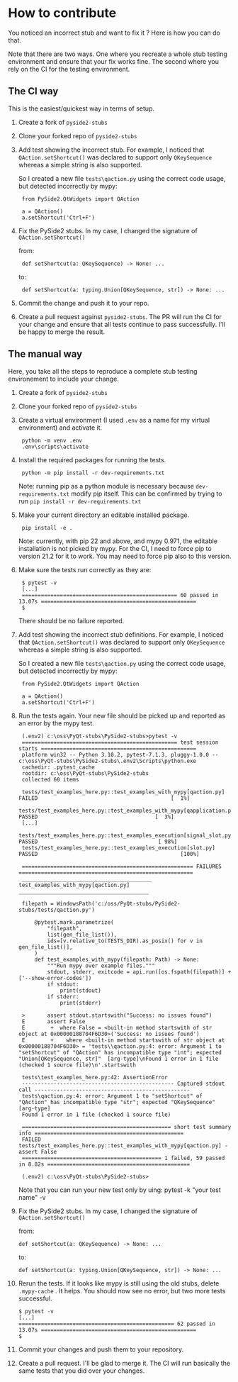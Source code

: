 

How to contribute
=================

You noticed an incorrect stub and want to fix it ? Here is how you can do that.

Note that there are two ways. One where you recreate a whole stub testing environment and ensure that your fix
works fine. The second where you rely on the CI for the testing environment.

The CI way
----------

This is the easiest/quickest way in terms of setup.

1. Create a fork of `pyside2-stubs`


2. Clone your forked repo of `pyside2-stubs`


3. Add test showing the incorrect stub. For example, I noticed that `QAction.setShortcut()` was declared to support
   only `QKeySequence` whereas a simple string is also supported.

   So I created a new file `tests\qaction.py` using the correct code usage, but detected incorrectly by mypy:

        from PySide2.QtWidgets import QAction

        a = QAction()
        a.setShortcut('Ctrl+F')


4. Fix the PySide2 stubs. In my case, I changed the signature of `QAction.setShortcut()`

   from:


        def setShortcut(a: QKeySequence) -> None: ...
   
   to:

        def setShortcut(a: typing.Union[QKeySequence, str]) -> None: ...


5. Commit the change and push it to your repo.


6. Create a pull request against `pyside2-stubs`. The PR will run the CI for your change and ensure that all tests continue
   to pass successfully. I'll be happy to merge the result.




The manual way
--------------

Here, you take all the steps to reproduce a complete stub testing environement to include your change.

1. Create a fork of `pyside2-stubs`

2. Clone your forked repo of `pyside2-stubs`

3. Create a virtual environment (I used `.env` as a name for my virtual environment) and activate it.


        python -m venv .env  
        .env\scripts\activate


4. Install the required packages for running the tests.

        python -m pip install -r dev-requirements.txt

    Note: running pip as a python module is necessary because `dev-requirements.txt` modify pip itself.
          This can be confirmed by trying to run `pip install -r dev-requirements.txt`

5. Make your current directory an editable installed package.


        pip install -e .

   Note: currently, with pip 22 and above, and mypy 0.971, the editable installation is not picked by mypy.
         For the CI, I need to force pip to version 21.2 for it to work. You may need to force pip also to this version.


6. Make sure the tests run correctly as they are:

        $ pytest -v
        [...]
        ================================================= 60 passed in 13.07s =================================================
        $

    There should be no failure reported.

   
7. Add test showing the incorrect stub definitions. For example, I noticed that `QAction.setShortcut()` was declared to support
   only `QKeySequence` whereas a simple string is also supported.

   So I created a new file `tests\qaction.py` using the correct code usage, but detected incorrectly by mypy:

        from PySide2.QtWidgets import QAction

        a = QAction()
        a.setShortcut('Ctrl+F')


8. Run the tests again. Your new file should be picked up and reported as an error by the mypy test.


        (.env2) c:\oss\PyQt-stubs\PySide2-stubs>pytest -v
        ================================================= test session starts =================================================
        platform win32 -- Python 3.10.2, pytest-7.1.3, pluggy-1.0.0 -- c:\oss\PyQt-stubs\PySide2-stubs\.env2\Scripts\python.exe
        cachedir: .pytest_cache
        rootdir: c:\oss\PyQt-stubs\PySide2-stubs
        collected 60 items

        tests/test_examples_here.py::test_examples_with_mypy[qaction.py] FAILED                                          [  1%]
        tests/test_examples_here.py::test_examples_with_mypy[qapplication.py] PASSED                                     [  3%]
        [...]
        tests/test_examples_here.py::test_examples_execution[signal_slot.py] PASSED                                      [ 98%]
        tests/test_examples_here.py::test_examples_execution[slot.py] PASSED                                             [100%]

        ====================================================== FAILURES =======================================================
        _________________________________________ test_examples_with_mypy[qaction.py] _________________________________________

        filepath = WindowsPath('c:/oss/PyQt-stubs/PySide2-stubs/tests/qaction.py')

            @pytest.mark.parametrize(
                "filepath",
                list(gen_file_list()),
                ids=[v.relative_to(TESTS_DIR).as_posix() for v in gen_file_list()],
            )
            def test_examples_with_mypy(filepath: Path) -> None:
                """Run mypy over example files."""
                stdout, stderr, exitcode = api.run([os.fspath(filepath)] + ['--show-error-codes'])
                if stdout:
                    print(stdout)
                if stderr:
                    print(stderr)

        >       assert stdout.startswith("Success: no issues found")
        E       assert False
        E        +  where False = <built-in method startswith of str object at 0x00000188704F6D30>('Success: no issues found')
        E        +    where <built-in method startswith of str object at 0x00000188704F6D30> = 'tests\\qaction.py:4: error: Argument 1 to "setShortcut" of "QAction" has incompatible type "int"; expected "Union[QKeySequence, str]"  [arg-type]\nFound 1 error in 1 file (checked 1 source file)\n'.startswith

        tests\test_examples_here.py:42: AssertionError
        ------------------------------------------------ Captured stdout call -------------------------------------------------
        tests\qaction.py:4: error: Argument 1 to "setShortcut" of "QAction" has incompatible type "str"; expected "QKeySequence"  [arg-type]
        Found 1 error in 1 file (checked 1 source file)

        =============================================== short test summary info ===============================================
        FAILED tests/test_examples_here.py::test_examples_with_mypy[qaction.py] - assert False
        ============================================ 1 failed, 59 passed in 8.82s =============================================

        (.env2) c:\oss\PyQt-stubs\PySide2-stubs>


    Note that you can run your new test only by uing: pytest -k "your test name" -v


9. Fix the PySide2 stubs. In my case, I changed the signature of `QAction.setShortcut()` 

   from:

       def setShortcut(a: QKeySequence) -> None: ...

   to:

       def setShortcut(a: typing.Union[QKeySequence, str]) -> None: ...


10. Rerun the tests. If it looks like mypy is still using the old stubs, delete `.mypy-cache` . It helps.
   You should now see no error, but two more tests successful.

        $ pytest -v
        [...]
        ================================================= 62 passed in 13.07s =================================================
        $

11. Commit your changes and push them to your repository.

12. Create a pull request. I'll be glad to merge it. The CI will run basically the same tests that you did over your changes.
